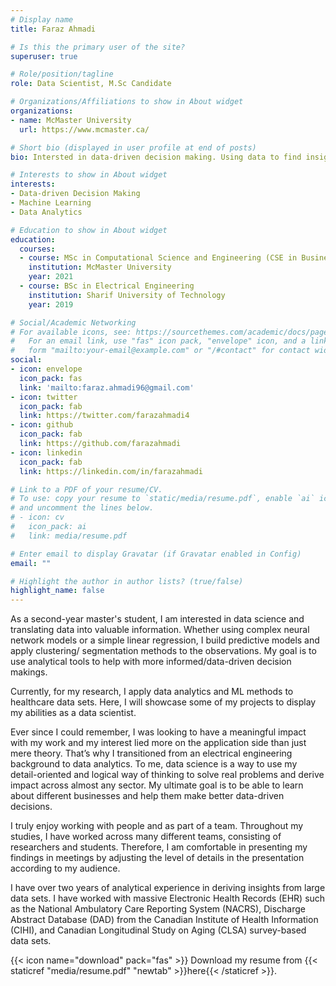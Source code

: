 ```yaml
---
# Display name
title: Faraz Ahmadi

# Is this the primary user of the site?
superuser: true

# Role/position/tagline
role: Data Scientist, M.Sc Candidate

# Organizations/Affiliations to show in About widget
organizations:
- name: McMaster University
  url: https://www.mcmaster.ca/

# Short bio (displayed in user profile at end of posts)
bio: Intersted in data-driven decision making. Using data to find insight and knowledge.

# Interests to show in About widget
interests:
- Data-driven Decision Making
- Machine Learning
- Data Analytics

# Education to show in About widget
education:
  courses:
  - course: MSc in Computational Science and Engineering (CSE in Business)
    institution: McMaster University
    year: 2021
  - course: BSc in Electrical Engineering
    institution: Sharif University of Technology
    year: 2019

# Social/Academic Networking
# For available icons, see: https://sourcethemes.com/academic/docs/page-builder/#icons
#   For an email link, use "fas" icon pack, "envelope" icon, and a link in the
#   form "mailto:your-email@example.com" or "/#contact" for contact widget.
social:
- icon: envelope
  icon_pack: fas
  link: 'mailto:faraz.ahmadi96@gmail.com'
- icon: twitter
  icon_pack: fab
  link: https://twitter.com/farazahmadi4
- icon: github
  icon_pack: fab
  link: https://github.com/farazahmadi
- icon: linkedin
  icon_pack: fab
  link: https://linkedin.com/in/farazahmadi

# Link to a PDF of your resume/CV.
# To use: copy your resume to `static/media/resume.pdf`, enable `ai` icons in `params.toml`, 
# and uncomment the lines below.
# - icon: cv
#   icon_pack: ai
#   link: media/resume.pdf

# Enter email to display Gravatar (if Gravatar enabled in Config)
email: ""

# Highlight the author in author lists? (true/false)
highlight_name: false
---
```


As a second-year master's student, I am interested in data science and translating data into valuable information. Whether using complex neural network models or a simple linear regression, I build predictive models and apply clustering/ segmentation methods to the observations. My goal is to use analytical tools to help with more informed/data-driven decision makings.

Currently, for my research, I apply data analytics and ML methods to healthcare data sets. Here, I will showcase some of my projects to display my abilities as a data scientist.

Ever since I could remember, I was looking to have a meaningful impact with my work and my interest lied more on the application side than just mere theory. That’s why I transitioned from an electrical engineering background to data analytics. To me, data science is a way to use my detail-oriented and logical way of thinking to solve real problems and derive impact across almost any sector. My ultimate goal is to be able to learn about different businesses and help them make better data-driven decisions.

I truly enjoy working with people and as part of a team. Throughout my studies, I have worked across many different teams, consisting of researchers and students. Therefore, I am comfortable in presenting my findings in meetings by adjusting the level of details in the presentation according to my audience.

I have over two years of analytical experience in deriving insights from large data sets. I have worked with massive Electronic Health Records (EHR) such as the National Ambulatory Care Reporting System (NACRS), Discharge Abstract Database (DAD) from the Canadian Institute of Health Information (CIHI), and Canadian Longitudinal Study on Aging (CLSA) survey-based data sets.

{{< icon name="download" pack="fas" >}} Download my resume from {{< staticref "media/resume.pdf" "newtab" >}}here{{< /staticref >}}.
